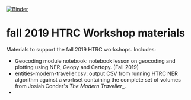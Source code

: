[![Binder](https://mybinder.org/badge_logo.svg)](https://mybinder.org/v2/gh/rdubnic2/instruction/master)

# fall 2019 HTRC Workshop materials
Materials to support the fall 2019 HTRC workshops. Includes:
* Geocoding module notebook: notebook lesson on geocoding and plotting using NER, Geopy and Cartopy. (Fall 2019)
* entities-modern-traveller.csv: output CSV from running HTRC NER algorithm against a workset containing the complete set of volumes from Josiah Conder's _The Modern Traveller__.
* 
